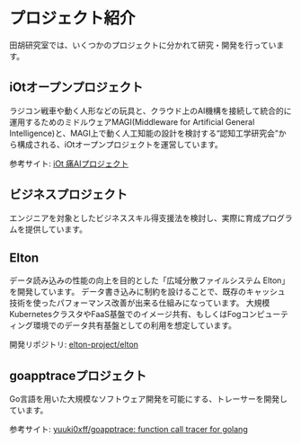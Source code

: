 # プロジェクト紹介
田胡研究室では、いくつかのプロジェクトに分かれて研究・開発を行っています。

## iOtオープンプロジェクト
ラジコン戦車や動く人形などの玩具と、クラウド上のAI機構を接続して統合的に運用するためのミドルウェアMAGI(Middleware for Artificial General Intelligence)と、MAGI上で動く人工知能の設計を検討する“認知工学研究会”から構成される、iOtオープンプロジェクトを運営しています。

参考サイト: [iOt 痛AIプロジェクト](https://www.iotaku.jp/top)

## ビジネスプロジェクト
エンジニアを対象としたビジネススキル得支援法を検討し、実際に育成プログラムを提供しています。

## Elton
データ読み込みの性能の向上を目的とした「広域分散ファイルシステム Elton」を開発しています。
データ書き込みに制約を設けることで、既存のキャッシュ技術を使ったパフォーマンス改善が出来る仕組みになっています。
大規模KubernetesクラスタやFaaS基盤でのイメージ共有、もしくはFogコンピューティング環境でのデータ共有基盤としての利用を想定しています。

開発リポジトリ: [elton-project/elton](https://github.com/elton-project/elton)

## goapptraceプロジェクト
Go言語を用いた大規模なソフトウェア開発を可能にする、トレーサーを開発しています。

参考サイト: [yuuki0xff/goapptrace: function call tracer for golang](https://github.com/yuuki0xff/goapptrace)

